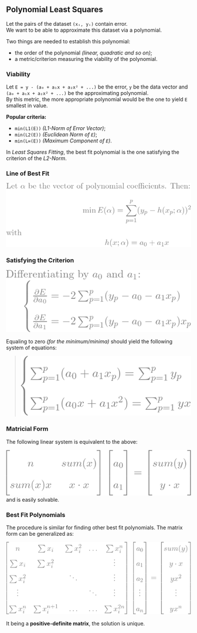 ## Polynomial Least Squares
Let the pairs of the dataset `(xᵢ, yᵢ)` contain error.  
We want to be able to approximate this dataset via a polynomial.  

Two things are needed to establish this polynomial:  
* the order of the polynomial *(linear, quadratic and so on)*;  
* a metric/criterion measuring the viability of the polynomial.  

### Viability
Let `E = y - (a₀ + a₁x + a₂x² + ...)` be the error, `y` be the data vector and `(a₀ + a₁x + a₂x² + ...)` be the approximating polynomial.  
By this metric, the more appropriate polynomial would be the one to yield `E` smallest in value.  

**Popular criteria:**  
* `min(L1(E))` *(L1-Norm of Error Vector)*;  
* `min(L2(E))` *(Euclidean Norm of `E`)*;  
* `min(L∞(E))` *(Maximum Component of `E`)*.  

In *Least Squares Fitting*, the best fit polynomial is the one satisfying the criterion of the *L2-Norm*.  

### Line of Best Fit
![line](/img/approx/line.png)  

### Satisfying the Criterion
![diff_line](/img/approx/diff_line.png)  

Equaling to zero *(for the minimum/minima)* should yield the following system of equations:  
> ![syseq](/img/approx/syseq.png)

### Matricial Form
The following linear system is equivalent to the above:  

![syseq2](/img/approx/syseq2.png)  
and is easily solvable. 

### Best Fit Polynomials
The procedure is similar for finding other best fit polynomials. The matrix form can be generalized as:  

![monster](/img/approx/monster.png)  

It being a **positive-definite matrix**, the solution is unique.  
